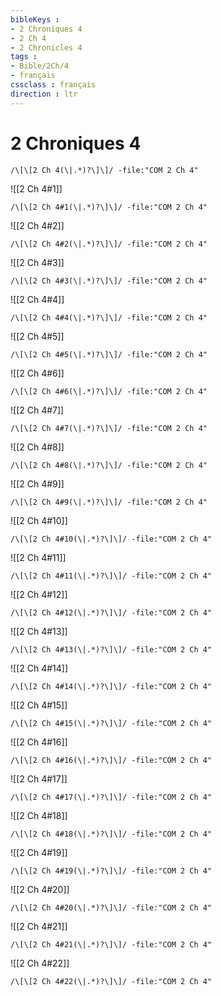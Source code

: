 ```yaml
---
bibleKeys : 
- 2 Chroniques 4
- 2 Ch 4
- 2 Chronicles 4
tags : 
- Bible/2Ch/4
- français
cssclass : français
direction : ltr
---
```


# 2 Chroniques 4

```query
/\[\[2 Ch 4(\|.*)?\]\]/ -file:"COM 2 Ch 4"
```



![[2 Ch 4#1]]

```query
/\[\[2 Ch 4#1(\|.*)?\]\]/ -file:"COM 2 Ch 4"
```

![[2 Ch 4#2]]

```query
/\[\[2 Ch 4#2(\|.*)?\]\]/ -file:"COM 2 Ch 4"
```

![[2 Ch 4#3]]

```query
/\[\[2 Ch 4#3(\|.*)?\]\]/ -file:"COM 2 Ch 4"
```

![[2 Ch 4#4]]

```query
/\[\[2 Ch 4#4(\|.*)?\]\]/ -file:"COM 2 Ch 4"
```

![[2 Ch 4#5]]

```query
/\[\[2 Ch 4#5(\|.*)?\]\]/ -file:"COM 2 Ch 4"
```

![[2 Ch 4#6]]

```query
/\[\[2 Ch 4#6(\|.*)?\]\]/ -file:"COM 2 Ch 4"
```

![[2 Ch 4#7]]

```query
/\[\[2 Ch 4#7(\|.*)?\]\]/ -file:"COM 2 Ch 4"
```

![[2 Ch 4#8]]

```query
/\[\[2 Ch 4#8(\|.*)?\]\]/ -file:"COM 2 Ch 4"
```

![[2 Ch 4#9]]

```query
/\[\[2 Ch 4#9(\|.*)?\]\]/ -file:"COM 2 Ch 4"
```

![[2 Ch 4#10]]

```query
/\[\[2 Ch 4#10(\|.*)?\]\]/ -file:"COM 2 Ch 4"
```

![[2 Ch 4#11]]

```query
/\[\[2 Ch 4#11(\|.*)?\]\]/ -file:"COM 2 Ch 4"
```

![[2 Ch 4#12]]

```query
/\[\[2 Ch 4#12(\|.*)?\]\]/ -file:"COM 2 Ch 4"
```

![[2 Ch 4#13]]

```query
/\[\[2 Ch 4#13(\|.*)?\]\]/ -file:"COM 2 Ch 4"
```

![[2 Ch 4#14]]

```query
/\[\[2 Ch 4#14(\|.*)?\]\]/ -file:"COM 2 Ch 4"
```

![[2 Ch 4#15]]

```query
/\[\[2 Ch 4#15(\|.*)?\]\]/ -file:"COM 2 Ch 4"
```

![[2 Ch 4#16]]

```query
/\[\[2 Ch 4#16(\|.*)?\]\]/ -file:"COM 2 Ch 4"
```

![[2 Ch 4#17]]

```query
/\[\[2 Ch 4#17(\|.*)?\]\]/ -file:"COM 2 Ch 4"
```

![[2 Ch 4#18]]

```query
/\[\[2 Ch 4#18(\|.*)?\]\]/ -file:"COM 2 Ch 4"
```

![[2 Ch 4#19]]

```query
/\[\[2 Ch 4#19(\|.*)?\]\]/ -file:"COM 2 Ch 4"
```

![[2 Ch 4#20]]

```query
/\[\[2 Ch 4#20(\|.*)?\]\]/ -file:"COM 2 Ch 4"
```

![[2 Ch 4#21]]

```query
/\[\[2 Ch 4#21(\|.*)?\]\]/ -file:"COM 2 Ch 4"
```

![[2 Ch 4#22]]

```query
/\[\[2 Ch 4#22(\|.*)?\]\]/ -file:"COM 2 Ch 4"
```

